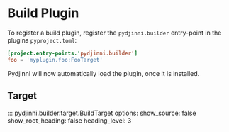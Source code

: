 # Build Plugin

To register a build plugin, register the `pydjinni.builder` entry-point in the plugins `pyproject.toml`:

```toml
[project.entry-points.'pydjinni.builder']
foo = 'myplugin.foo:FooTarget'
```

Pydjinni will now automatically load the plugin, once it is installed.

## Target

::: pydjinni.builder.target.BuildTarget
    options:
        show_source: false
        show_root_heading: false
        heading_level: 3

